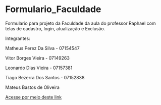 # Formulario_Faculdade
Formulario para projeto da Faculdade da aula do professor Raphael com telas de cadastro, login, atualização e Exclusão.

Integrantes:

<p>Matheus Perez Da Silva - 07154547</p>
<p>Vitor Borges Vieira - 07149263</p>
<p>Leonardo Dias Vieira - 07157381</p>
<p>Tiago Bezerra Dos Santos - 07152838</p>
<p>Mateus Bastos de Oliveira</p>

<a href="https://github.com/vitorborqge/Formulario_Faculdade">Acesse por meio deste link
<a>
